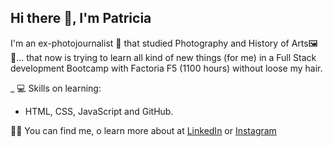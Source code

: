 ## Hi there 👋, I'm Patricia

I'm an ex-photojournalist 📸 that studied Photography and History of Arts🖼️🎨... that now is trying to learn all kind of new things (for me) in a Full Stack development Bootcamp with Factoria F5 (1100 hours) without loose my hair.

_ 💻 Skills on learning: 
 * HTML, CSS, JavaScript and GitHub.

👩‍💻 You can find me, o learn more about at [LinkedIn](www.linkedin.com/in/patricia-fernández-bregón-a1565026) or [Instagram](https://www.instagram.com/patriciabregon/)

